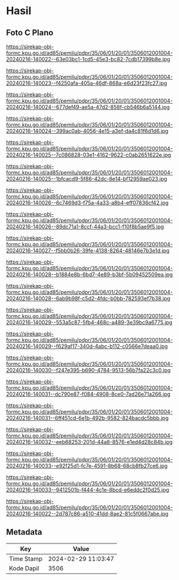 # Hasil

## Foto C Plano

https://sirekap-obj-formc.kpu.go.id/ad85/pemilu/pdpr/35/06/01/20/01/3506012001004-20240216-140022--63e03bc1-1cd5-45e3-bc82-7cdb17399b8e.jpg

https://sirekap-obj-formc.kpu.go.id/ad85/pemilu/pdpr/35/06/01/20/01/3506012001004-20240216-140023--f4250afa-405a-46df-868a-e6d23f23fc27.jpg

https://sirekap-obj-formc.kpu.go.id/ad85/pemilu/pdpr/35/06/01/20/01/3506012001004-20240216-140024--677def49-ae5a-47d2-858f-cb546b6a5144.jpg

https://sirekap-obj-formc.kpu.go.id/ad85/pemilu/pdpr/35/06/01/20/01/3506012001004-20240216-140024--399ac0ab-4056-4e15-a3ef-da4c81f6d1d6.jpg

https://sirekap-obj-formc.kpu.go.id/ad85/pemilu/pdpr/35/06/01/20/01/3506012001004-20240216-140025--7c086828-03e1-4162-9622-c0ab2651622e.jpg

https://sirekap-obj-formc.kpu.go.id/ad85/pemilu/pdpr/35/06/01/20/01/3506012001004-20240216-140025--1bfcacd9-5f86-42dc-8e14-bf12959ae023.jpg

https://sirekap-obj-formc.kpu.go.id/ad85/pemilu/pdpr/35/06/01/20/01/3506012001004-20240216-140026--6c7469d3-f75a-4a33-a8b4-eff07836cf42.jpg

https://sirekap-obj-formc.kpu.go.id/ad85/pemilu/pdpr/35/06/01/20/01/3506012001004-20240216-140026--89dc71a1-8ccf-44a3-bcc1-f10f8b5ae9f5.jpg

https://sirekap-obj-formc.kpu.go.id/ad85/pemilu/pdpr/35/06/01/20/01/3506012001004-20240216-140027--f5bb0b26-39fe-4138-8264-48146e7b3e1d.jpg

https://sirekap-obj-formc.kpu.go.id/ad85/pemilu/pdpr/35/06/01/20/01/3506012001004-20240216-140028--b1884e8b-6bd7-4e89-b3bf-5b09452509ea.jpg

https://sirekap-obj-formc.kpu.go.id/ad85/pemilu/pdpr/35/06/01/20/01/3506012001004-20240216-140028--6ab9b98f-c5d2-4fdc-b0bb-782593ef7b38.jpg

https://sirekap-obj-formc.kpu.go.id/ad85/pemilu/pdpr/35/06/01/20/01/3506012001004-20240216-140029--553a5c87-5fb4-468c-a489-3e39bc9a6775.jpg

https://sirekap-obj-formc.kpu.go.id/ad85/pemilu/pdpr/35/06/01/20/01/3506012001004-20240216-140029--f629af17-340d-4abc-b112-c0566e7deaa0.jpg

https://sirekap-obj-formc.kpu.go.id/ad85/pemilu/pdpr/35/06/01/20/01/3506012001004-20240216-140030--f247e395-b690-4784-9513-56b7fa22c3c0.jpg

https://sirekap-obj-formc.kpu.go.id/ad85/pemilu/pdpr/35/06/01/20/01/3506012001004-20240216-140031--dc790e87-f084-4908-8ce0-7ad26e71a266.jpg

https://sirekap-obj-formc.kpu.go.id/ad85/pemilu/pdpr/35/06/01/20/01/3506012001004-20240216-140031--6ff451cd-6e1b-492b-9582-824bacdc5bbb.jpg

https://sirekap-obj-formc.kpu.go.id/ad85/pemilu/pdpr/35/06/01/20/01/3506012001004-20240216-140032--eeb68253-201d-44a8-8576-e1ed4d28c84b.jpg

https://sirekap-obj-formc.kpu.go.id/ad85/pemilu/pdpr/35/06/01/20/01/3506012001004-20240216-140033--e92f25d1-fc7e-4591-8b68-68cb8fb27ce6.jpg

https://sirekap-obj-formc.kpu.go.id/ad85/pemilu/pdpr/35/06/01/20/01/3506012001004-20240216-140033--9412501b-f444-4c1e-8bcd-e6eddc2f0d25.jpg

https://sirekap-obj-formc.kpu.go.id/ad85/pemilu/pdpr/35/06/01/20/01/3506012001004-20240216-140022--2d787c86-a510-41dd-8ae2-81c5f0667abe.jpg


## Metadata

| Key        | Value               |
| ---------- | ------------------- |
| Time Stamp | 2024-02-29 11:03:47 |
| Kode Dapil | 3506                |



